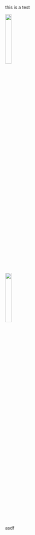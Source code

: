 this is a test


<img src="https://bit.ly/31oCiah" width=20% height=20%>

# <img src="https://bit.ly/3q3fA1k" width=20% height=20%>

asdf






